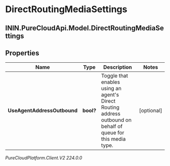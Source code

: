 # DirectRoutingMediaSettings

## ININ.PureCloudApi.Model.DirectRoutingMediaSettings

## Properties

|Name | Type | Description | Notes|
|------------ | ------------- | ------------- | -------------|
| **UseAgentAddressOutbound** | **bool?** | Toggle that enables using an agent&#39;s Direct Routing address outbound on behalf of queue for this media type. | [optional] |



_PureCloudPlatform.Client.V2 224.0.0_
